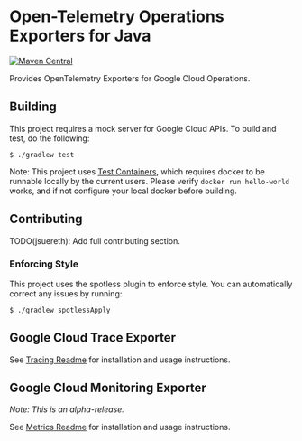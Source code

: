 # Open-Telemetry Operations Exporters for Java

[![Maven Central][maven-image]][maven-url]

Provides OpenTelemetry Exporters for Google Cloud Operations. 

## Building

This project requires a mock server for Google Cloud APIs.  To build and test, do the following:

```
$ ./gradlew test
```

Note: This project uses [Test Containers](http://testcontainers.org), which requires
docker to be runnable locally by the current users.  Please verify `docker run hello-world` works, and if not configure your local docker before building.


## Contributing

TODO(jsuereth): Add full contributing section.


### Enforcing Style

This project uses the spotless plugin to enforce style.  You can automatically correct any issues by running:

```
$ ./gradlew spotlessApply
```


## Google Cloud Trace Exporter

See [Tracing Readme](exporters/trace/README.md) for installation and usage instructions.

## Google Cloud Monitoring Exporter

*Note: This is an alpha-release.*

See [Metrics Readme](exporters/metrics/README.md) for installation and usage instructions.



[maven-image]: https://maven-badges.herokuapp.com/maven-central/com.google.cloud.opentelemetry/exporter-trace/badge.svg
[maven-url]: https://maven-badges.herokuapp.com/maven-central/com.google.cloud.opentelemetry/exporter-trace